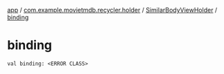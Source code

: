 [app](../../index.md) / [com.example.movietmdb.recycler.holder](../index.md) / [SimilarBodyViewHolder](index.md) / [binding](./binding.md)

# binding

`val binding: <ERROR CLASS>`